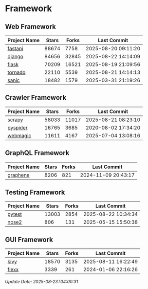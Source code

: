 # Framework

## Web Framework
| Project Name | Stars | Forks | Last Commit |
| ------------ | ----- | ----- | ----------- |
| [fastapi](https://github.com/fastapi/fastapi) | 88674 | 7758 | 2025-08-20 09:11:20 |
| [django](https://github.com/django/django) | 84656 | 32845 | 2025-08-22 14:14:09 |
| [flask](https://github.com/pallets/flask) | 70209 | 16521 | 2025-08-19 21:09:56 |
| [tornado](https://github.com/tornadoweb/tornado) | 22110 | 5539 | 2025-08-21 14:14:13 |
| [sanic](https://github.com/sanic-org/sanic) | 18482 | 1579 | 2025-03-31 21:19:26 |

## Crawler Framework
| Project Name | Stars | Forks | Last Commit |
| ------------ | ----- | ----- | ----------- |
| [scrapy](https://github.com/scrapy/scrapy) | 58033 | 11017 | 2025-08-21 08:23:10 |
| [pyspider](https://github.com/binux/pyspider) | 16765 | 3685 | 2020-08-02 17:34:20 |
| [webmagic](https://github.com/code4craft/webmagic) | 11611 | 4167 | 2025-07-04 13:08:16 |

## GraphQL Framework
| Project Name | Stars | Forks | Last Commit |
| ------------ | ----- | ----- | ----------- |
| [graphene](https://github.com/graphql-python/graphene) | 8206 | 821 | 2024-11-09 20:43:17 |

## Testing Framework
| Project Name | Stars | Forks | Last Commit |
| ------------ | ----- | ----- | ----------- |
| [pytest](https://github.com/pytest-dev/pytest) | 13003 | 2854 | 2025-08-22 10:34:34 |
| [nose2](https://github.com/nose-devs/nose2) | 806 | 131 | 2025-05-15 15:50:38 |

## GUI Framework
| Project Name | Stars | Forks | Last Commit |
| ------------ | ----- | ----- | ----------- |
| [kivy](https://github.com/kivy/kivy) | 18570 | 3135 | 2025-08-11 16:22:49 |
| [flexx](https://github.com/flexxui/flexx) | 3339 | 261 | 2024-01-06 22:16:26 |

*Update Date: 2025-08-23T04:00:31*